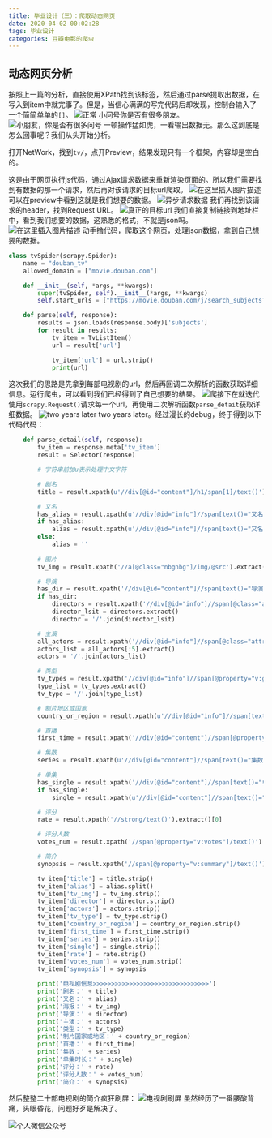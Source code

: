 ```yaml
---
title: 毕业设计（三）：爬取动态网页
date: 2020-04-02 00:02:28
tags: 毕业设计
categories: 豆瓣电影的爬虫
---
```


## 动态网页分析

按照上一篇的分析，直接使用XPath找到该标签，然后通过parse提取出数据，在写入到item中就完事了。但是，当信心满满的写完代码后却发现，控制台输入了一个简简单单的`[]`。
![正常](https://img-blog.csdnimg.cn/20200401235315424.png?x-oss-process=image/watermark,type_ZmFuZ3poZW5naGVpdGk,shadow_10,text_aHR0cHM6Ly9ibG9nLmNzZG4ubmV0L3FxXzQxOTA3ODA2,size_16,color_FFFFFF,t_70)
小问号你是否有很多朋友。
![小朋友，你是否有很多问号](https://img-blog.csdnimg.cn/20200401235328821.png)
一顿操作猛如虎，一看输出数据无。那么这到底是怎么回事呢？我们从头开始分析。

打开NetWork，找到`tv/`，点开Preview，结果发现只有一个框架，内容却是空白的。

这是由于网页执行js代码，通过Ajax请求数据来重新渲染页面的。所以我们需要找到有数据的那一个请求，然后再对该请求的目标url爬取。
![在这里插入图片描述](https://img-blog.csdnimg.cn/20200401235419458.png?x-oss-process=image/watermark,type_ZmFuZ3poZW5naGVpdGk,shadow_10,text_aHR0cHM6Ly9ibG9nLmNzZG4ubmV0L3FxXzQxOTA3ODA2,size_16,color_FFFFFF,t_70)
可以在preview中看到这就是我们想要的数据。
![异步请求数据](https://img-blog.csdnimg.cn/20200401235437585.png?x-oss-process=image/watermark,type_ZmFuZ3poZW5naGVpdGk,shadow_10,text_aHR0cHM6Ly9ibG9nLmNzZG4ubmV0L3FxXzQxOTA3ODA2,size_16,color_FFFFFF,t_70)
我们再找到该请求的header，找到Request URL。
![真正的目标url](https://img-blog.csdnimg.cn/20200401235504791.png?x-oss-process=image/watermark,type_ZmFuZ3poZW5naGVpdGk,shadow_10,text_aHR0cHM6Ly9ibG9nLmNzZG4ubmV0L3FxXzQxOTA3ODA2,size_16,color_FFFFFF,t_70)
我们直接复制链接到地址栏中，看到我们想要的数据，这熟悉的格式，不就是json吗。
![在这里插入图片描述](https://img-blog.csdnimg.cn/20200401235531708.png?x-oss-process=image/watermark,type_ZmFuZ3poZW5naGVpdGk,shadow_10,text_aHR0cHM6Ly9ibG9nLmNzZG4ubmV0L3FxXzQxOTA3ODA2,size_16,color_FFFFFF,t_70)
动手撸代码，爬取这个网页，处理json数据，拿到自己想要的数据。

```python
class tvSpider(scrapy.Spider):
    name = "douban_tv"
    allowed_domain = ["movie.douban.com"]

    def __init__(self, *args, **kwargs):
        super(tvSpider, self).__init__(*args, **kwargs)
        self.start_urls = ["https://movie.douban.com/j/search_subjects?type=tv&tag=热门&sort=recommend&page_limit=20&page_start=0"]

    def parse(self, response):
        results = json.loads(response.body)['subjects']
        for result in results:
            tv_item = TvListItem()
            url = result['url']

            tv_item['url'] = url.strip()
            print(url)
```

这次我们的思路是先拿到每部电视剧的url，然后再回调二次解析的函数获取详细信息。运行爬虫，可以看到我们已经得到了自己想要的结果。
![爬](https://img-blog.csdnimg.cn/20200401235555206.png?x-oss-process=image/watermark,type_ZmFuZ3poZW5naGVpdGk,shadow_10,text_aHR0cHM6Ly9ibG9nLmNzZG4ubmV0L3FxXzQxOTA3ODA2,size_16,color_FFFFFF,t_70)接下在就迭代使用`scrapy.Request()`请求每一个url，再使用二次解析函数`parse_detait`获取详细数据。
![two years later](https://img-blog.csdnimg.cn/20200401235632815.jpg?x-oss-process=image/watermark,type_ZmFuZ3poZW5naGVpdGk,shadow_10,text_aHR0cHM6Ly9ibG9nLmNzZG4ubmV0L3FxXzQxOTA3ODA2,size_16,color_FFFFFF,t_70)
two years later。经过漫长的debug，终于得到以下代码代码：

```python
    def parse_detail(self, response):
        tv_item = response.meta['tv_item']
        result = Selector(response)

        # 字符串前加u表示处理中文字符

        # 剧名
        title = result.xpath(u'//div[@id="content"]/h1/span[1]/text()').extract()[0] + result.xpath('//div[@id="content"]/h1/span[2]/text()').extract()[0]

        # 又名
        has_alias = result.xpath(u'//div[@id="info"]//span[text()="又名:"]').extract()
        if has_alias:
            alias = result.xpath(u'//div[@id="info"]//span[text()="又名:"]/following::text()[1]').extract()[0]
        else:
            alias = ''
        
        # 图片
        tv_img = result.xpath('//a[@class="nbgnbg"]/img/@src').extract()[0]

        # 导演
        has_dir = result.xpath('//div[@id="content"]//span[text()="导演"]')
        if has_dir:
            directors = result.xpath('//div[@id="info"]//span[@class="attrs"]//a[@rel="v:directedBy"]/text()')
            director_lsit = directors.extract()
            director = '/'.join(director_lsit)

        # 主演
        all_actors = result.xpath('//div[@id="info"]//span[@class="attrs"]//a[@rel="v:starring"]/text()')
        actors_list = all_actors[:5].extract()
        actors = '/'.join(actors_list)

        # 类型
        tv_types = result.xpath('//div[@id="info"]//span[@property="v:genre"]/text()')
        type_list = tv_types.extract()
        tv_type = '/'.join(type_list)

        # 制片地区或国家
        country_or_region = result.xpath(u'//div[@id="info"]//span[text()="制片国家/地区:"]/following::text()[1]').extract()[0]

        # 首播
        first_time = result.xpath('//div[@id="content"]//span[@property="v:initialReleaseDate"]/text()').extract()[0]

        # 集数 
        series = result.xpath(u'//div[@id="content"]//span[text()="集数:"]/following::text()[1]').extract()[0]

        # 单集
        has_single = result.xpath('//div[@id="content"]//span[text()="单集片长:"]')
        if has_single:
            single = result.xpath(u'//div[@id="content"]//span[text()="单集片长:"]/following::text()[1]').extract()[0]

        # 评分
        rate = result.xpath('//strong/text()').extract()[0]

        # 评分人数
        votes_num = result.xpath('//span[@property="v:votes"]/text()').extract()[0]

        # 简介
        synopsis = result.xpath('//span[@property="v:summary"]/text()').extract()[0].strip()

        tv_item['title'] = title.strip()
        tv_item['alias'] = alias.split()
        tv_item['tv_img'] = tv_img.strip()
        tv_item['director'] = director.strip()
        tv_item['actors'] = actors.strip()
        tv_item['tv_type'] = tv_type.strip()
        tv_item['country_or_region'] = country_or_region.strip() 
        tv_item['first_time'] = first_time.strip()
        tv_item['series'] = series.strip()
        tv_item['single'] = single.strip()
        tv_item['rate'] = rate.strip()
        tv_item['votes_num'] = votes_num.strip()
        tv_item['synopsis'] = synopsis

        print('电视剧信息>>>>>>>>>>>>>>>>>>>>>>>>>>>>>>>>')
        print('剧名：' + title)
        print('又名：' + alias)
        print('海报：' + tv_img)
        print('导演：' + director)    
        print('主演：' + actors)       
        print('类型：' + tv_type)     
        print('制片国家或地区：' + country_or_region)
        print('首播：' + first_time)
        print('集数：' + series)
        print('单集时长：' + single)
        print('评分：' + rate)
        print('评分人数：' + votes_num)
        print('简介：' + synopsis)
```

然后整整二十部电视剧的简介疯狂刷屏：
![电视剧刷屏](https://img-blog.csdnimg.cn/2020040123570565.png?x-oss-process=image/watermark,type_ZmFuZ3poZW5naGVpdGk,shadow_10,text_aHR0cHM6Ly9ibG9nLmNzZG4ubmV0L3FxXzQxOTA3ODA2,size_16,color_FFFFFF,t_70)
虽然经历了一番腰酸背痛，头眼昏花，问题好歹是解决了。



![个人微信公众号](https://img-blog.csdnimg.cn/20200402001106322.jpg?x-oss-process=image/watermark,type_ZmFuZ3poZW5naGVpdGk,shadow_10,text_aHR0cHM6Ly9ibG9nLmNzZG4ubmV0L3FxXzQxOTA3ODA2,size_16,color_FFFFFF,t_70)